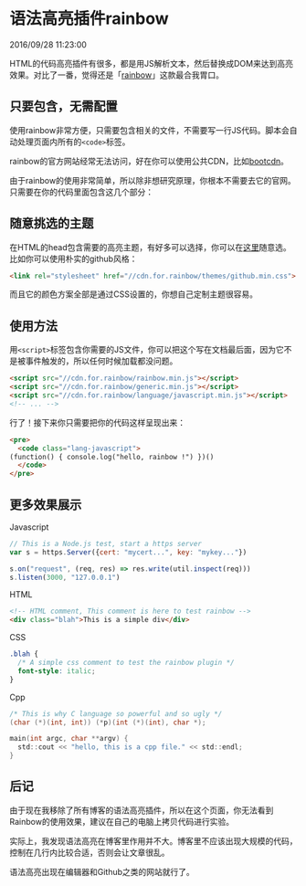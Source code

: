 # 语法高亮插件rainbow
2016/09/28 11:23:00

HTML的代码高亮插件有很多，都是用JS解析文本，然后替换成DOM来达到高亮效果。对比了一番，觉得还是「[rainbow][rainbow_homepage]」这款最合我胃口。


## 只要包含，无需配置

使用rainbow非常方便，只需要包含相关的文件，不需要写一行JS代码。脚本会自动处理页面内所有的`<code>`标签。

rainbow的官方网站经常无法访问，好在你可以使用公共CDN，比如[bootcdn][bootcdn]。

由于rainbow的使用非常简单，所以除非想研究原理，你根本不需要去它的官网。只需要在你的代码里面包含这几个部分：


## 随意挑选的主题

在HTML的head包含需要的高亮主题，有好多可以选择，你可以在[这里][rainbow_bootcdn]随意选。比如你可以使用朴实的github风格：

```html
<link rel="stylesheet" href="//cdn.for.rainbow/themes/github.min.css">
```

而且它的颜色方案全部是通过CSS设置的，你想自己定制主题很容易。


## 使用方法

用`<script>`标签包含你需要的JS文件，你可以把这个写在文档最后面，因为它不是被事件触发的，所以任何时候加载都没问题。

```html
<script src="//cdn.for.rainbow/rainbow.min.js"></script>
<script src="//cdn.for.rainbow/generic.min.js"></script>
<script src="//cdn.for.rainbow/language/javascript.min.js"></script>
<!-- ... -->
```

行了！接下来你只需要把你的代码这样呈现出来：

```html
<pre>
  <code class="lang-javascript">
(function() { console.log("hello, rainbow !") })()
  </code>
</pre>
```


## 更多效果展示

Javascript

```javascript
// This is a Node.js test, start a https server
var s = https.Server({cert: "mycert...", key: "mykey..."})

s.on("request", (req, res) => res.write(util.inspect(req)))
s.listen(3000, "127.0.0.1")
```

HTML

```html
<!-- HTML comment, This comment is here to test rainbow -->
<div class="blah">This is a simple div</div>
```

CSS

```css
.blah {
  /* A simple css comment to test the rainbow plugin */
  font-style: italic;
}
```

Cpp

```c
/* This is why C language so powerful and so ugly */
(char (*)(int, int)) (*p)(int (*)(int), char *);

main(int argc, char **argv) {
  std::cout << "hello, this is a cpp file." << std::endl;
}
```


## 后记

由于现在我移除了所有博客的语法高亮插件，所以在这个页面，你无法看到Rainbow的使用效果，建议在自己的电脑上拷贝代码进行实验。

实际上，我发现语法高亮在博客里作用并不大。博客里不应该出现大规模的代码，控制在几行内比较合适，否则会让文章很乱。

语法高亮出现在编辑器和Github之类的网站就行了。


[rainbow_homepage]: https://craig.is/making/rainbows
[bootcdn]: http://www.bootcdn.cn/
[rainbow_bootcdn]: http://www.bootcdn.cn/rainbow/

